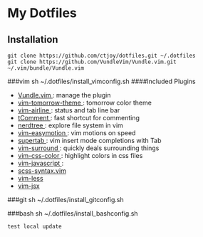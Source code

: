 # My Dotfiles

## Installation

    git clone https://github.com/ctjoy/dotfiles.git ~/.dotfiles
    git clone https://github.com/VundleVim/Vundle.vim.git ~/.vim/bundle/Vundle.vim

###vim
    sh ~/.dotfiles/install_vimconfig.sh
####Included Plugins
* [ Vundle.vim ](https://github.com/gmarik/Vundle.vim): manage the plugin
* [ vim-tomorrow-theme ](https://github.com/chriskempson/tomorrow-theme): tomorrow color theme
* [ vim-airline ](https://github.com/bling/vim-airline): status and tab line bar
* [ tComment ](https://github.com/vim-scripts/tComment): fast shortcut for commenting
* [ nerdtree ](https://github.com/scrooloose/nerdtree): explore file system in vim 
* [ vim-easymotion ](https://github.com/Lokaltog/vim-easymotion): vim motions on speed
* [ supertab ](https://github.com/ervandew/supertab): vim insert mode completions with Tab
* [ vim-surround ](https://github.com/tpope/vim-surround): quickly deals surrounding things
* [ vim-css-color ](https://github.com/ap/vim-css-color): highlight colors in css files
* [ vim-javascript ](https://github.com/pangloss/vim-javascript): 
* [ scss-syntax.vim ](https://github.com/cakebaker/scss-syntax.vim)
* [ vim-less ](https://github.com/groenewege/vim-less)
* [ vim-jsx ](https://github.com/mxw/vim-jsx)


###git
    sh ~/.dotfiles/install_gitconfig.sh

###bash
    sh ~/.dotfiles/install_bashconfig.sh
    
    test local update

